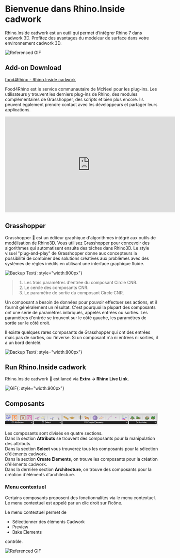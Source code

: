 # Bienvenue dans Rhino.Inside cadwork


Rhino.Inside cadwork est un outil qui permet d'intégrer Rhino 7 dans cadwork 3D. Profitez des avantages du modeleur de surface dans votre environnement cadwork 3D. 


![Referenced GIF](img/beams_curve.gif "beams curve")

## Add-on Download

[food4Rhino - Rhino.Inside cadwork](https://www.food4rhino.com/en/app/rhinoinside-cadwork-3d?lang=de)

Food4Rhino est le service communautaire de McNeel pour les plug-ins. Les utilisateurs y trouvent les derniers plug-ins de Rhino, des modules complémentaires de Grasshopper, des scripts et bien plus encore. Ils peuvent également prendre contact avec les développeurs et partager leurs applications.

<iframe width="560" height="315" src="https://www.youtube.com/embed/vBh1UHg6ZHQ" title="YouTube video player" frameborder="0" allow="accelerometer; autoplay; clipboard-write; encrypted-media; gyroscope; picture-in-picture" allowfullscreen></iframe>

## Grasshopper

Grasshopper :cricket: est un éditeur graphique d'algorithmes intégré aux outils de modélisation de Rhino3D. Vous utilisez Grasshopper pour concevoir des algorithmes qui automatisent ensuite des tâches dans Rhino3D.
Le style visuel "plug-and-play" de Grasshopper donne aux concepteurs la possibilité de combiner des solutions créatives aux problèmes avec des systèmes de règles inédits en utilisant une interface graphique fluide.

![Backup Text](img/process.png "https://modelab.gitbooks.io/grasshopper-primer/content/1-foundations/1-2/2_grasshopper-component-parts.html"){: style="width:800px"}

> 1. Les trois paramètres d'entrée du composant Circle CNR.
> 2. Le cercle des composants CNR.
> 3. Le paramètre de sortie du composant Circle CNR.

Un composant a besoin de données pour pouvoir effectuer ses actions, et il fournit généralement un résultat. C'est pourquoi la plupart des composants ont une série de paramètres imbriqués, appelés entrées ou sorties. Les paramètres d'entrée se trouvent sur le côté gauche, les paramètres de sortie sur le côté droit.

Il existe quelques rares composants de Grasshopper qui ont des entrées mais pas de sorties, ou l'inverse. Si un composant n'a ni entrées ni sorties, il a un bord dentelé.

![Backup Text](img/components.png "https://modelab.gitbooks.io/grasshopper-primer/content/1-foundations/1-2/2_grasshopper-component-parts.html"){: style="width:800px"}

## Run Rhino.Inside cadwork

Rhino.Inside cadwork :rhinoceros: est lancé via **Extra -> Rhino Live Link**. 

![GIF](img/run.gif){: style="width:900px"}

## Composants

![Backup Text](img/comps.png "Components")

Les composants sont divisés en quatre sections. <br>
Dans la section **Attributs** se trouvent des composants pour la manipulation des attributs.<br>
Dans la section **Select** vous trouverez tous les composants pour la sélection d'éléments cadwork. <br>
Dans la section **Create Elements**, on trouve les composants pour la création d'éléments cadwork. <br>
Dans la dernière section **Architecture**, on trouve des composants pour la création d'éléments d'architecture. 

### Menu contextuel

Certains composants proposent des fonctionnalités via le menu contextuel. Le menu contextuel est appelé par un clic droit sur l'icône. <br>

Le menu contextuel permet de

* Sélectionner des éléments Cadwork
* Preview 
* Bake Elements <br>

contrôle. 

![Referenced GIF](img/get_elements.gif "get cadwork elements")



